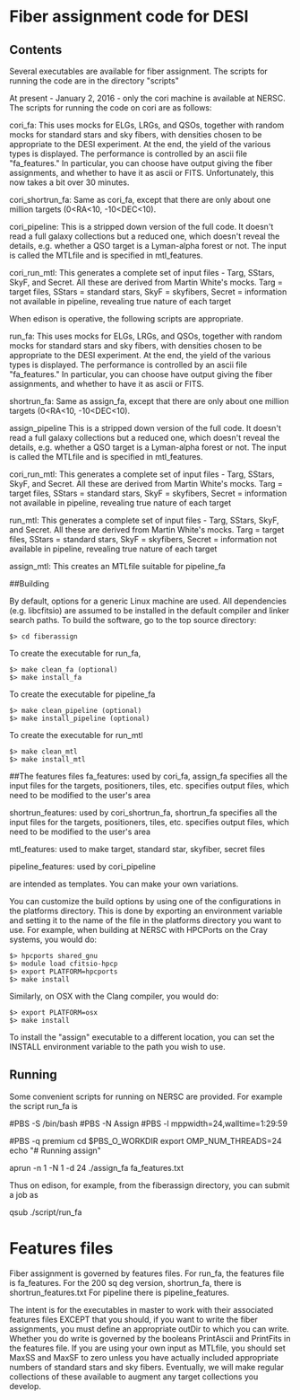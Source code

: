 # Fiber assignment code for DESI

## Contents

Several executables are available for fiber assignment.  The scripts for running the code are in the directory "scripts"

At present - January 2, 2016 - only the cori machine is available at NERSC.  The scripts for running the code on cori are as follows:

cori_fa:   This uses mocks for ELGs, LRGs, and QSOs, together with random mocks for standard stars and sky fibers, with densities chosen to be appropriate to the DESI experiment.  At the end, the yield of the various types is displayed.  The performance is controlled by an ascii file "fa_features."  In particular, you can choose have output giving the fiber assignments, and whether to have it as ascii or FITS. Unfortunately, this now takes a bit over 30 minutes. 

cori_shortrun_fa:  Same as cori_fa, except that there are only about one million targets (0<RA<10, -10<DEC<10).

cori_pipeline: This is a stripped down version of the full code.  It doesn't read a full galaxy collections but a reduced one, which doesn't reveal the details, e.g. whether a QSO target is a  Lyman-alpha forest or not.  The input is called the MTLfile and is specified in mtl_features.

cori_run_mtl:  This generates a complete set of input files - Targ, SStars, SkyF, and Secret.  All these are derived from Martin White's mocks.  Targ = target files, SStars = standard stars, SkyF = skyfibers, Secret = information not available in pipeline, revealing true nature of each target

When edison is operative, the following scripts are appropriate.

run_fa:  This uses mocks for ELGs, LRGs, and QSOs, together with random mocks for standard stars and sky fibers, with densities chosen to be appropriate to the DESI experiment.  At the end, the yield of the various types is displayed.  The performance is controlled by an ascii file "fa_features."  In particular, you can choose have output giving the fiber assignments, and whether to have it as ascii or FITS.

shortrun_fa: Same as assign_fa, except that there are only about one million targets (0<RA<10, -10<DEC<10).

assign_pipeline This is a stripped down version of the full code.  It doesn't read a full galaxy collections but a reduced one, which doesn't reveal the details, e.g. whether a QSO target is a  Lyman-alpha forest or not.  The input is called the MTLfile and is specified in mtl_features.

cori_run_mtl:  This generates a complete set of input files - Targ, SStars, SkyF, and Secret.  All these are derived from Martin White's mocks.  Targ = target files, SStars = standard stars, SkyF = skyfibers, Secret = information not available in pipeline, revealing true nature of each target

run_mtl:  This generates a complete set of input files - Targ, SStars, SkyF, and Secret.  All these are derived from Martin White's mocks.  Targ = target files, SStars = standard stars, SkyF = skyfibers, Secret = information not available in pipeline, revealing true nature of each target

assign_mtl: This creates an MTLfile suitable for pipeline_fa

##Building

By default, options for a generic Linux machine are used.  All 
dependencies (e.g. libcfitsio) are assumed to be installed in
the default compiler and linker search paths.  To build the 
software, go to the top source directory:

    $> cd fiberassign

To create the executable for run_fa,

    $> make clean_fa (optional)
    $> make install_fa

To create the executable for pipeline_fa

    $> make clean_pipeline (optional)
    $> make install_pipeline (optional)

To create the executable for run_mtl

    $> make clean_mtl
    $> make install_mtl

##The features files
fa_features: used by cori_fa, assign_fa
    specifies all the input files for the targets, positioners, tiles, etc.
    specifies output files, which need to be modified to the user's area

shortrun_features: used by cori_shortrun_fa, shortrun_fa
    specifies all the input files for the targets, positioners, tiles, etc.
    specifies output files, which need to be modified to the user's area

mtl_features: used to make target, standard star, skyfiber, secret files


pipeline_features: used by cori_pipeline
   

    
are intended as templates.  You can make your own variations.


You can customize the build options by using one of the 
configurations in the platforms directory.  This is done by 
exporting an environment variable and setting it to the name of 
the file in the platforms directory you want to use.  For example, 
when building at NERSC with HPCPorts on the Cray systems, you would do:

    $> hpcports shared_gnu
    $> module load cfitsio-hpcp
    $> export PLATFORM=hpcports
    $> make install

Similarly, on OSX with the Clang compiler, you would do:

    $> export PLATFORM=osx
    $> make install

To install the "assign" executable to a different location,
you can set the INSTALL environment variable to the path you
wish to use.

## Running


Some convenient scripts for running on NERSC are provided.  For example the script run_fa is

#PBS -S /bin/bash
#PBS -N Assign
#PBS -l mppwidth=24,walltime=1:29:59

#PBS -q premium
cd $PBS_O_WORKDIR
export OMP_NUM_THREADS=24
echo "# Running assign"

aprun -n 1 -N 1 -d 24 ./assign_fa fa_features.txt

Thus on edison, for example, from the fiberassign directory, you can submit a job as

qsub ./script/run_fa


# Features files
Fiber assignment is governed by features files.  For run_fa, the features file is fa_features. 
For the 200 sq deg version, shortrun_fa, there is shortrun_features.txt
For pipeline there is pipeline_features.

The intent is for the executables in master to work with their associated features files EXCEPT
that you should, if you want to write the fiber assignments, you must define an appropriate
outDir to which you can write.  Whether you do write is governed by the booleans PrintAscii and 
PrintFits in the features file.  If you are using your own input as MTLfile, you should set 
MaxSS and MaxSF to zero unless you have actually included appropriate numbers of standard stars and 
sky fibers.  Eventually, we will make regular collections of these available to augment any
target collections you develop.  


